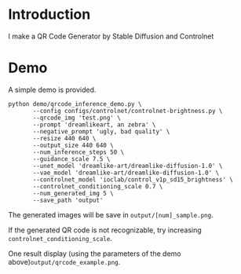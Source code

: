 # Introduction

I make a QR Code Generator by Stable Diffusion and Controlnet

# Demo

A simple demo is provided.

```shell
python demo/qrcode_inference_demo.py \
       --config configs/controlnet/controlnet-brightness.py \
       --qrcode_img 'test.png' \
       --prompt 'dreamlikeart, an zebra' \
       --negative_prompt 'ugly, bad quality' \
       --resize 440 640 \
       --output_size 440 640 \
       --num_inference_steps 50 \
       --guidance_scale 7.5 \
       --unet_model 'dreamlike-art/dreamlike-diffusion-1.0' \
       --vae_model 'dreamlike-art/dreamlike-diffusion-1.0' \
       --controlnet_model 'ioclab/control_v1p_sd15_brightness' \
       --controlnet_conditioning_scale 0.7 \
       --num_generated_img 5 \
       --save_path 'output'
```

The generated images will be save in `output/[num]_sample.png`.

If the generated QR code is not recognizable, try increasing `controlnet_conditioning_scale`.

One result display (using the parameters of the demo above)`output/qrcode_example.png`.

